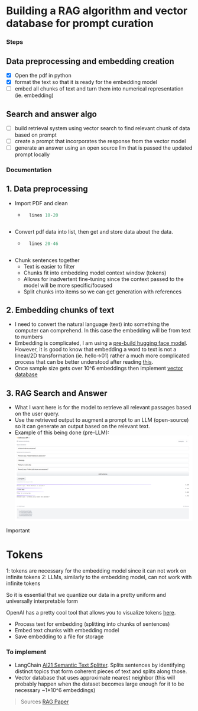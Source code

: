 # Building a RAG algorithm and vector database for prompt curation

### Steps

## Data preprocessing and embedding creation
- [x] Open the pdf in python
- [x] format the text so that it is ready for the embedding model
- [ ] embed all chunks of text and turn them into numerical representation (ie. embedding)

## Search and answer algo
- [ ] build retrieval system using vector search to find relevant chunk of data based on prompt
- [ ] create a prompt that incorporates the response from the vector model
- [ ] generate an answer using an open source llm that is passed the updated prompt locally

### Documentation

## 1. Data preprocessing

- Import PDF and clean
	- ``` python preview title="import pdf"
		lines 10-20
	```
- Convert pdf data into list, then get and store data about the data.
	- ``` python preview title="process data"
		lines 20-46
	```
- Chunk sentences together
	- Text is easier to filter
	- Chunks fit into embedding model context window (tokens)
	- Allows for inadvertent fine-tuning since the context passed to the model will be more specific/focused
	- Split chunks into items so we can get generation with references

## 2. Embedding chunks of text
- I need to convert the natural language (text) into something the computer can comprehend. In this case the embedding will be from text to numbers
- Embedding is complicated, I am using a [pre-build hugging face model](https://huggingface.co/mixedbread-ai/mxbai-embed-large-v1). However, it is good to know that embedding a word to text is not a linear/2D transformation (ie. hello->01) rather a much more complicated process that can be better understood after reading [this](https://vickiboykis.com/what_are_embeddings/index.html).
- Once sample size gets over 10^6 embeddings then implement [vector database](https://en.wikipedia.org/wiki/Vector_database)

## 3. RAG Search and Answer
- What I want here is for the model to retrieve all relevant passages based on the user query.
- Use the retrieved output to augment a prompt to an LLM (open-source) so it can generate an output based on the relevant text.
- Example of this being done (pre-LLM): ![Example](../../assets/embedding_example)

> [!IMPORTANT]
> # Tokens
> 1: tokens are necessary for the embedding model since it can not work on infinite tokens
> 2: LLMs, similarly to the embedding model, can not work with infinite tokens
>
> So it is essential that we quantize our data in a pretty uniform and universally interpretable
> form
>
> OpenAI has a pretty cool tool that allows you to visualize tokens [here](https://platform.openai.com/tokenizer).

- Process text for embedding (splitting into chunks of sentences)
- Embed text chunks with embedding model
- Save embedding to a file for storage

### To implement
- LangChain [AI21 Semantic Text Splitter](https://python.langchain.com/v0.1/docs/integrations/document_transformers/ai21_semantic_text_splitter/). Splits sentences by identifying distinct topics that form coherent pieces of text and splits along those.
- Vector database that uses approximate nearest neighbor (this will probably happen when the dataset becomes large enough for it to be necessary ~1*10^6 embeddings)

> Sources
> [RAG Paper](https://arxiv.org/pdf/2005.11401)
